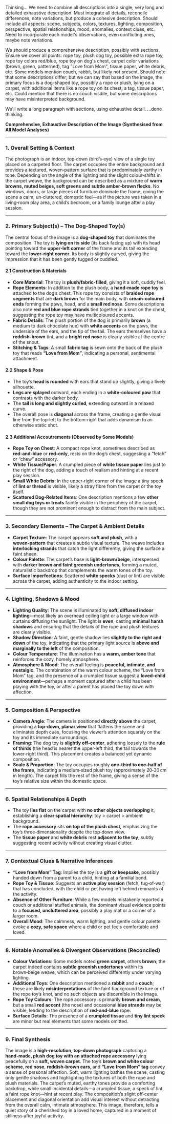 Thinking...
We need to combine all descriptions into a single, very long and detailed exhaustive description. Must integrate all details, reconcile differences, note variations, but produce a cohesive description. Should include all aspects: scene, subjects, colors, textures, lighting, composition, perspective, spatial relationships, mood, anomalies, context clues, etc. Need to incorporate each model's observations, even conflicting ones, maybe note variations.

We should produce a comprehensive description, possibly with sections. Ensure we cover all points: rope toy, plush dog toy, possible extra rope toy, rope toy colors red/blue, rope toy on dog's chest, carpet color variations (brown, green, patterned), tag "Love from Mom", tissue paper, white debris, etc. Some models mention couch, rabbit, but likely not present. Should note that some descriptions differ; but we can say that based on the image, the primary focus is a dog-shaped toy, possibly a rope or plush, lying on a carpet, with additional items like a rope toy on its chest, a tag, tissue paper, etc. Could mention that there is no couch visible, but some descriptions may have misinterpreted background.

We'll write a long paragraph with sections, using exhaustive detail.
...done thinking.

**Comprehensive, Exhaustive Description of the Image (Synthesised from All Model Analyses)**  

---

### 1. Overall Setting & Context  
The photograph is an indoor, top‑down (bird’s‑eye) view of a single toy placed on a carpeted floor. The carpet occupies the entire background and provides a textured, woven‑pattern surface that is predominately earthy in tone. Depending on the angle of the lighting and the slight colour‑shifts in the carpet weave, the background can be described as a mixture of **warm browns, muted beiges, soft greens and subtle amber‑brown flecks**. No windows, doors, or large pieces of furniture dominate the frame, giving the scene a calm, un‑cluttered, domestic feel—as if the picture was taken in a living‑room play area, a child’s bedroom, or a family lounge after a play session.

---

### 2. Primary Subject(s) – The Dog‑Shaped Toy(s)  
The central focus of the image is a **dog‑shaped toy** that dominates the composition. The toy is **lying on its side** (its back facing up) with its head pointing toward the **upper‑left corner** of the frame and its tail extending toward the **lower‑right corner**. Its body is slightly curved, giving the impression that it has been gently tugged or cuddled.

#### 2.1 Construction & Materials  
- **Core Material**: The toy is **plush/fabric‑filled**, giving it a soft, cuddly feel.  
- **Rope Elements**: In addition to the plush body, a **hand‑made rope toy** is attached to the dog’s chest. This rope toy consists of **braided rope segments** that are **dark brown** for the main body, with **cream‑coloured ends** forming the paws, head, and a **small red nose**. Some descriptions also note **red and blue rope strands** tied together in a knot on the chest, suggesting the rope toy may have multicoloured accents.  
- **Fabric Details**: The plush portion of the dog is primarily **brown** (a medium to dark chocolate hue) with **white accents** on the paws, the underside of the ears, and the tip of the tail. The ears themselves have a **reddish‑brown** tint, and a **bright red nose** is clearly visible at the centre of the snout.  
- **Stitching & Tags**: A small **fabric tag** is sewn onto the back of the plush toy that reads **“Love from Mom”**, indicating a personal, sentimental attachment.  

#### 2.2 Shape & Pose  
- The toy’s **head is rounded** with ears that stand up slightly, giving a lively silhouette.  
- **Legs are splayed** outward, each ending in a **white‑coloured paw** that contrasts with the darker body.  
- The **tail is long and slightly curled**, extending outward in a relaxed curve.  
- The overall pose is **diagonal** across the frame, creating a gentle visual line from the top‑left to the bottom‑right that adds dynamism to an otherwise static shot.

#### 2.3 Additional Accoutrements (Observed by Some Models)  
- **Rope Toy on Chest**: A compact rope knot, sometimes described as **red‑and‑blue** or **red‑only**, rests on the dog’s chest, suggesting a “fetch” or “chew” accessory.  
- **White Tissue/Paper**: A crumpled piece of **white tissue paper** lies just to the right of the dog, adding a touch of realism and hinting at a recent play session.  
- **Small White Debris**: In the upper‑right corner of the image a tiny speck of **lint or thread** is visible, likely a stray fibre from the carpet or the toy itself.  
- **Scattered Dog‑Related Items**: One description mentions a few **other small dog toys or treats** faintly visible in the periphery of the carpet, though they are not prominent enough to distract from the main subject.

---

### 3. Secondary Elements – The Carpet & Ambient Details  
- **Carpet Texture**: The carpet appears **soft and plush**, with a **woven‑pattern** that creates a subtle visual texture. The weave includes **interlocking strands** that catch the light differently, giving the surface a faint sheen.  
- **Colour Palette**: The carpet’s base is **light‑brown/beige**, interspersed with **darker brown and faint greenish undertones**, forming a muted, naturalistic backdrop that complements the warm tones of the toy.  
- **Surface Imperfections**: Scattered **white specks** (dust or lint) are visible across the carpet, adding authenticity to the indoor setting.  

---

### 4. Lighting, Shadows & Mood  
- **Lighting Quality**: The scene is illuminated by **soft, diffused indoor lighting**—most likely an overhead ceiling light or a large window with curtains diffusing the sunlight. The light is **even**, casting **minimal harsh shadows** and ensuring that the details of the rope and plush textures are clearly visible.  
- **Shadow Direction**: A faint, gentle shadow lies **slightly to the right and down** of the toy, indicating that the primary light source is **above and marginally to the left** of the composition.  
- **Colour Temperature**: The illumination has a **warm, amber tone** that reinforces the cozy, homely atmosphere.  
- **Atmosphere & Mood**: The overall feeling is **peaceful, intimate, and nostalgic**. The combination of the warm colour scheme, the “Love from Mom” tag, and the presence of a crumpled tissue suggest a **loved‑child environment**—perhaps a moment captured after a child has been playing with the toy, or after a parent has placed the toy down with affection.

---

### 5. Composition & Perspective  
- **Camera Angle**: The camera is positioned **directly above** the carpet, providing a **top‑down, planar view** that flattens the scene and eliminates depth cues, focusing the viewer’s attention squarely on the toy and its immediate surroundings.  
- **Framing**: The dog toy is **slightly off‑center**, adhering loosely to the **rule of thirds** (the head is nearer the upper‑left third, the tail towards the lower‑right third). This placement creates a balanced yet dynamic composition.  
- **Scale & Proportion**: The toy occupies roughly **one‑third to one‑half of the frame**, indicating a medium‑sized plush toy (approximately 20‑30 cm in length). The carpet fills the rest of the frame, giving a sense of the toy’s relative size within the domestic space.  

---

### 6. Spatial Relationships & Depth  
- The toy **lies flat** on the carpet with **no other objects overlapping** it, establishing a **clear spatial hierarchy**: toy > carpet > ambient background.  
- The **rope accessory** sits **on top of the plush chest**, emphasizing the toy’s three‑dimensionality despite the top‑down view.  
- The **tissue paper** and **white debris** rest **adjacent to the toy**, subtly suggesting recent activity without creating visual clutter.

---

### 7. Contextual Clues & Narrative Inferences  
- **“Love from Mom” Tag**: Implies the toy is a **gift or keepsake**, possibly handed down from a parent to a child, hinting at a familial bond.  
- **Rope Toy & Tissue**: Suggests an **active play session** (fetch, tug‑of‑war) that has concluded, with the child or pet having left behind remnants of the activity.  
- **Absence of Other Furniture**: While a few models mistakenly reported a couch or additional stuffed animals, the dominant visual evidence points to a **focused, uncluttered area**, possibly a play mat or a corner of a larger room.  
- **Overall Mood**: The calmness, warm lighting, and gentle colour palette evoke a **cozy, safe space** where a child or pet feels comfortable and loved.

---

### 8. Notable Anomalies & Divergent Observations (Reconciled)  
- **Colour Variations**: Some models noted **green carpet**, others **brown**; the carpet indeed contains **subtle greenish undertones** within its brown‑beige weave, which can be perceived differently under varying lighting.  
- **Additional Toys**: One description mentioned a **rabbit** and a **couch**; these are likely **misinterpretations** of the faint background texture or of the rope toy’s knot, and no such objects are discernible in the image.  
- **Rope Toy Colours**: The rope accessory is primarily **brown and cream**, but a small **red accent** (the nose) and occasional **blue strands** may be visible, leading to the description of **red‑and‑blue** rope.  
- **Surface Details**: The presence of a **crumpled tissue** and **tiny lint speck** are minor but real elements that some models omitted.  

---

### 9. Final Synthesis  
The image is a **high‑resolution, top‑down photograph** capturing a **hand‑made, plush dog toy with an attached rope accessory** lying peacefully on a **soft, woven carpet**. The toy’s **brown and white colour scheme**, **red nose**, **reddish‑brown ears**, and **“Love from Mom” tag** convey a sense of personal affection. Soft, warm lighting bathes the scene, casting only gentle shadows and highlighting the textures of both the rope and plush materials. The carpet’s muted, earthy tones provide a comforting backdrop, while small incidental details—a crumpled tissue, a speck of lint, a faint rope knot—hint at recent play. The composition’s slight off‑center placement and diagonal orientation add visual interest without detracting from the overall calm, intimate atmosphere. This image, therefore, tells a quiet story of a cherished toy in a loved home, captured in a moment of stillness after joyful activity.

